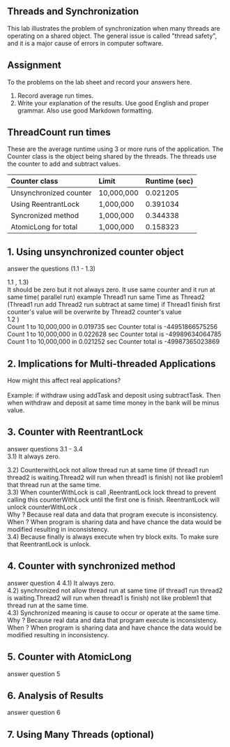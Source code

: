 ## Threads and Synchronization

This lab illustrates the problem of synchronization when many threads are operating on a shared object.  The general issue is called "thread safety", and it is a major cause of errors in computer software.

## Assignment

To the problems on the lab sheet and record your answers here.

1. Record average run times.
2. Write your explanation of the results.  Use good English and proper grammar.  Also use good Markdown formatting.

## ThreadCount run times

These are the average runtime using 3 or more runs of the application.
The Counter class is the object being shared by the threads.
The threads use the counter to add and subtract values.

| Counter class           | Limit              | Runtime (sec)   |
|:------------------------|:-------------------|-----------------|
| Unsynchronized counter  |     10,000,000     |  0.021205       |
| Using ReentrantLock     |      1,000,000     |  0.391034       |
| Syncronized method      |      1,000,000     |  0.344338       |
| AtomicLong for total    |      1,000,000     |  0.158323       |

## 1. Using unsynchronized counter object

answer the questions (1.1 - 1.3)

1.1 , 1.3) <br />
It should be zero but it not always zero.
It use same counter and it run at same time( parallel run) example Thread1 run same Time as Thread2 (Thread1 run add Thread2 run subtract at same time) if Thread1 finish first counter's value will be overwrite by Thread2 counter's value <br />
1.2 ) <br />
Count 1 to 10,000,000 in 0.019735 sec
Counter total is -44951866575256
<br />
Count 1 to 10,000,000 in 0.022628 sec
Counter total is -49989634064785
<br />
Count 1 to 10,000,000 in 0.021252 sec
Counter total is -49987365023869
## 2. Implications for Multi-threaded Applications

How might this affect real applications?  
<br />
Example: if withdraw using addTask and deposit using subtractTask. Then when withdraw and deposit at same time money in the bank will be minus value.

## 3. Counter with ReentrantLock

answer questions 3.1 - 3.4 <br />
3.1) It always zero.  <br />

3.2) CounterwithLock not allow thread run at same time (if thread1 run thread2 is waiting.Thread2 will run when thread1 is finish) not like problem1 that thread run at the same time.
<br />
3.3) When counterWithLock is call ,ReentrantLock lock thread to prevent calling this counterWithLock until the first one is finish. ReentrantLock will unlock counterWithLock .
<br />
Why ? Because real data and data that program execute is inconsistency.
<br />
When ? When program is sharing data and have chance the data would be modified resulting in inconsistency.
<br />
3.4) Because finally is always execute when try block exits. To make sure that ReentrantLock is unlock.

## 4. Counter with synchronized method

answer question 4
4.1)  It always zero. 
<br />
4.2) synchronized not allow thread run at same time (if thread1 run thread2 is waiting.Thread2 will run when thread1 is finish) not like problem1 that thread run at the same time.
<br />
4.3) Synchronized meaning is cause to occur or operate at the same time.
<br />
Why ? Because real data and data that program execute is inconsistency.
<br />
When ? When program is sharing data and have chance the data would be modified resulting in inconsistency.
 
## 5. Counter with AtomicLong

answer question 5

## 6. Analysis of Results

answer question 6

## 7. Using Many Threads (optional)

